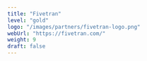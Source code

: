 ```yaml
---
title: "Fivetran"
level: "gold"
logo: "/images/partners/fivetran-logo.png"
webUrl: "https://fivetran.com/"
weight: 9
draft: false
---
```

